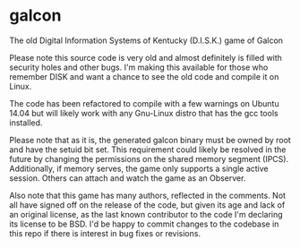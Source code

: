 # galcon
The old Digital Information Systems of Kentucky (D.I.S.K.) game of Galcon

Please note this source code is very old and almost definitely is filled with security holes and other bugs. I'm making this available for those who remember DISK and want a chance to see the old code and compile it on Linux.

The code has been refactored to compile with a few warnings on Ubuntu 14.04 but will likely work with any Gnu-Linux distro that has the gcc tools installed.

Please note that as it is, the generated galcon binary must be owned by root and have the setuid bit set.  This requirement could likely be resolved in the future by changing the permissions on the shared memory segment (IPCS).  Additionally, if memory serves, the game only supports a single active session.  Others can attach and watch the game as an Observer.

Also note that this game has many authors, reflected in the comments.  Not all have signed off on the release of the code, but given its age and lack of an original license, as the last known contributor to the code I'm declaring its license to be BSD.  I'd be happy to commit changes to the codebase in this repo if there is interest in bug fixes or revisions.
